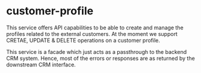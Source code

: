 # customer-profile
This service offers API capabilities to be able to create and manage the profiles related to the external customers.
At the moment we support CRETAE, UPDATE & DELETE operations on a customer profile.

This service is a facade which just acts as a passthrough to the backend CRM system. Hence, most of the errors or responses are as returned by the downstream CRM interface.
